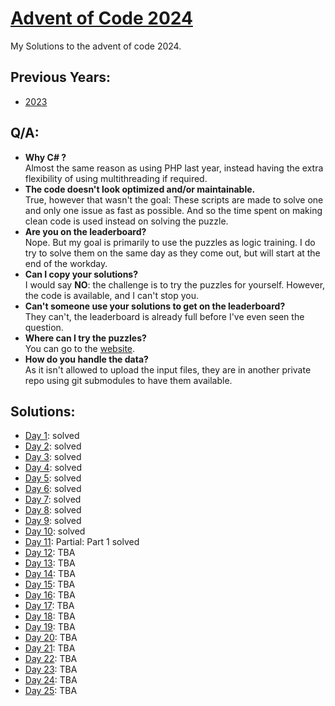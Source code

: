 # [Advent of Code 2024](https://adventofcode.com/2024)
My Solutions to the advent of code 2024.  

## Previous Years:
* [2023](https://github.com/TomKauffeld/advent-of-code-2023)

## Q/A:
* **Why C# ?**  
  Almost the same reason as using PHP last year, instead having the extra flexibility of using multithreading if required.
* **The code doesn't look optimized and/or maintainable.**  
  True, however that wasn't the goal: These scripts are made to solve one and only one issue as fast as possible. And so the time spent on making clean code is used instead on solving the puzzle.
* **Are you on the leaderboard?**  
  Nope. But my goal is primarily to use the puzzles as logic training. I do try to solve them on the same day as they come out, but will start at the end of the workday.
* **Can I copy your solutions?**  
  I would say **NO**: the challenge is to try the puzzles for yourself. However, the code is available, and I can't stop you.
* **Can't someone use your solutions to get on the leaderboard?**  
  They can't, the leaderboard is already full before I've even seen the question.
* **Where can I try the puzzles?**  
  You can go to the [website](https://adventofcode.com/2024]).
* **How do you handle the data?**  
  As it isn't allowed to upload the input files, they are in another private repo using git submodules to have them available.

## Solutions:
* [Day 1](AdventOfCode.Day01/README.md): solved
* [Day 2](AdventOfCode.Day02/README.md): solved
* [Day 3](AdventOfCode.Day03/README.md): solved
* [Day 4](AdventOfCode.Day04/README.md): solved
* [Day 5](AdventOfCode.Day05/README.md): solved
* [Day 6](AdventOfCode.Day06/README.md): solved
* [Day 7](AdventOfCode.Day07/README.md): solved
* [Day 8](AdventOfCode.Day08/README.md): solved
* [Day 9](AdventOfCode.Day09/README.md): solved
* [Day 10](AdventOfCode.Day10/README.md): solved
* [Day 11](AdventOfCode.Day11/README.md): Partial: Part 1 solved
* [Day 12](AdventOfCode.Day12/README.md): TBA
* [Day 13](AdventOfCode.Day13/README.md): TBA
* [Day 14](AdventOfCode.Day14/README.md): TBA
* [Day 15](AdventOfCode.Day15/README.md): TBA
* [Day 16](AdventOfCode.Day16/README.md): TBA
* [Day 17](AdventOfCode.Day17/README.md): TBA
* [Day 18](AdventOfCode.Day18/README.md): TBA
* [Day 19](AdventOfCode.Day19/README.md): TBA
* [Day 20](AdventOfCode.Day20/README.md): TBA
* [Day 21](AdventOfCode.Day21/README.md): TBA
* [Day 22](AdventOfCode.Day22/README.md): TBA
* [Day 23](AdventOfCode.Day23/README.md): TBA
* [Day 24](AdventOfCode.Day24/README.md): TBA
* [Day 25](AdventOfCode.Day25/README.md): TBA